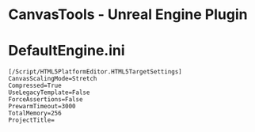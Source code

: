 # CanvasTools - Unreal Engine Plugin


DefaultEngine.ini
==================================

```
[/Script/HTML5PlatformEditor.HTML5TargetSettings]
CanvasScalingMode=Stretch
Compressed=True
UseLegacyTemplate=False
ForceAssertions=False
PrewarmTimeout=3000
TotalMemory=256
ProjectTitle=
```